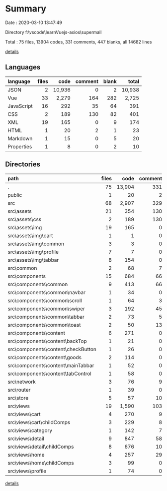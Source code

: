# Summary

Date : 2020-03-10 13:47:49

Directory f:\vscode\learnVuejs-axios\supermall

Total : 75 files,  13904 codes, 331 comments, 447 blanks, all 14682 lines

[details](details.md)

## Languages
| language | files | code | comment | blank | total |
| :--- | ---: | ---: | ---: | ---: | ---: |
| JSON | 2 | 10,936 | 0 | 2 | 10,938 |
| Vue | 33 | 2,279 | 164 | 282 | 2,725 |
| JavaScript | 16 | 292 | 35 | 64 | 391 |
| CSS | 2 | 189 | 130 | 82 | 401 |
| XML | 19 | 165 | 0 | 9 | 174 |
| HTML | 1 | 20 | 2 | 1 | 23 |
| Markdown | 1 | 15 | 0 | 5 | 20 |
| Properties | 1 | 8 | 0 | 2 | 10 |

## Directories
| path | files | code | comment | blank | total |
| :--- | ---: | ---: | ---: | ---: | ---: |
| . | 75 | 13,904 | 331 | 447 | 14,682 |
| public | 1 | 20 | 2 | 1 | 23 |
| src | 68 | 2,907 | 329 | 435 | 3,671 |
| src\assets | 21 | 354 | 130 | 91 | 575 |
| src\assets\css | 2 | 189 | 130 | 82 | 401 |
| src\assets\img | 19 | 165 | 0 | 9 | 174 |
| src\assets\img\cart | 1 | 1 | 0 | 0 | 1 |
| src\assets\img\common | 3 | 3 | 0 | 1 | 4 |
| src\assets\img\profile | 7 | 7 | 0 | 0 | 7 |
| src\assets\img\tabbar | 8 | 154 | 0 | 8 | 162 |
| src\common | 2 | 68 | 7 | 7 | 82 |
| src\components | 15 | 684 | 66 | 96 | 846 |
| src\components\common | 9 | 413 | 66 | 68 | 547 |
| src\components\common\navbar | 1 | 34 | 0 | 4 | 38 |
| src\components\common\scroll | 1 | 64 | 3 | 4 | 71 |
| src\components\common\swiper | 3 | 192 | 45 | 39 | 276 |
| src\components\common\tabbar | 2 | 73 | 5 | 9 | 87 |
| src\components\common\toast | 2 | 50 | 13 | 12 | 75 |
| src\components\content | 6 | 271 | 0 | 28 | 299 |
| src\components\content\backTop | 1 | 21 | 0 | 1 | 22 |
| src\components\content\checkButton | 1 | 26 | 0 | 4 | 30 |
| src\components\content\goods | 2 | 114 | 0 | 14 | 128 |
| src\components\content\mainTabbar | 1 | 52 | 0 | 4 | 56 |
| src\components\content\tabControl | 1 | 58 | 0 | 5 | 63 |
| src\network | 3 | 76 | 9 | 15 | 100 |
| src\router | 1 | 39 | 0 | 6 | 45 |
| src\store | 5 | 57 | 10 | 17 | 84 |
| src\views | 19 | 1,590 | 103 | 189 | 1,882 |
| src\views\cart | 4 | 270 | 9 | 35 | 314 |
| src\views\cart\childComps | 3 | 229 | 8 | 29 | 266 |
| src\views\category | 1 | 142 | 7 | 4 | 153 |
| src\views\detail | 9 | 847 | 58 | 120 | 1,025 |
| src\views\detail\childComps | 8 | 676 | 10 | 92 | 778 |
| src\views\home | 4 | 257 | 29 | 27 | 313 |
| src\views\home\childComps | 3 | 99 | 0 | 11 | 110 |
| src\views\profile | 1 | 74 | 0 | 3 | 77 |

[details](details.md)